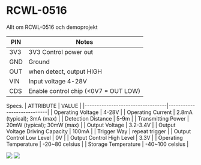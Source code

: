 # RCWL-0516
Allt om RCWL-0516 och demoprojekt

| PIN | Notes                     |
|-----|---------------------------|
| 3V3 | 3V3 Control power out     |
| GND | Ground                    |
| OUT | when detect, output HIGH  |
| VIN | Input voltage 4-28V       |
| CDS | Enable control chip (<0V7 = OUT LOW) |      |

Specs.
| ATTRIBUTE                        | VALUE                      |
|----------------------------------|----------------------------|
| Operating Voltage                | 4-28V                      |
| Operating Current                | 2.8mA (typical); 3mA (max) |
| Detection Distance               | 5-9m                       |
| Transmitting Power               | 20mW (typical); 30mW (max) |
| Output Voltage                   | 3.2-3.4V                   |
| Output Voltage Driving Capacity  | 100mA                      |
| Trigger Way                      | repeat trigger             |
| Output Control Low Level         | 0V                         |
| Output Control High Level        | 3.3V                       |
| Operating Temperature            | -20~80 celsius             |
| Storage Temperature              | -40~100 celsius            |

<img src="http://www.electroschematics.com/wp-content/uploads/2017/08/1-RCWL-0516-Intro-400x305.png">
<img src="http://www.rogerclark.net/wp-content/uploads/2017/06/RCWL-0516-schematic-annotated.png">
